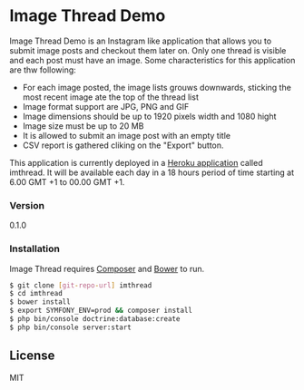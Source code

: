 # Image Thread Demo

Image Thread Demo is an Instagram like application that allows you to submit image posts and checkout them later on. Only one thread is visible and each post must have an image. Some characteristics for this application are thw following:

  - For each image posted, the image lists grouws downwards, sticking the most recent image ate the top of the thread list
  - Image format support are JPG, PNG and GIF
  - Image dimensions should be up to 1920 pixels width and 1080 hight
  - Image size must be up to 20 MB
  - It is allowed to submit an image post with an empty title
  - CSV report is gathered cliking on the "Export" button.

This application is currently deployed in a [Heroku application] called imthread. It will be available each day in a 18 hours period of time starting at 6.00 GMT +1 to 00.00 GMT +1.

### Version
0.1.0

### Installation

Image Thread requires [Composer](https://getcomposer.org/) and [Bower](http://bower.io/) to run.

```sh
$ git clone [git-repo-url] imthread
$ cd imthread
$ bower install
$ export SYMFONY_ENV=prod && composer install
$ php bin/console doctrine:database:create
$ php bin/console server:start
```

License
----

MIT

[//]: # (These are reference links used in the body of this note and get stripped out when the markdown processor does its job. There is no need to format nicely because it shouldn't be seen. Thanks SO - http://stackoverflow.com/questions/4823468/store-comments-in-markdown-syntax)


   [Heroku application]: <https://imthread.herokuapp.com/>
   [git-repo-url]: <https://github.com/seccijr/imthread.git>
